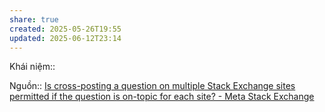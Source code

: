 ```yaml
---
share: true
created: 2025-05-26T19:55
updated: 2025-06-12T23:14
---
```

Khái niệm:: 

Nguồn:: [Is cross-posting a question on multiple Stack Exchange sites permitted if the question is on-topic for each site? - Meta Stack Exchange](https://meta.stackexchange.com/a/243797/260800)
